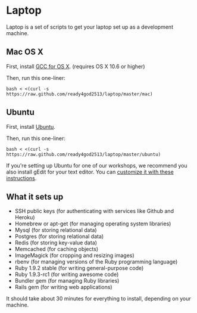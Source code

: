 Laptop
======

Laptop is a set of scripts to get your laptop set up as a development machine.

Mac OS X
--------

First, install [GCC for OS X](https://github.com/kennethreitz/osx-gcc-installer). (requires OS X 10.6 or higher)

Then, run this one-liner:

    bash < <(curl -s https://raw.github.com/ready4god2513/laptop/master/mac)

Ubuntu
------

First, install [Ubuntu](http://www.ubuntu.com/download).

Then, run this one-liner:

    bash < <(curl -s https://raw.github.com/ready4god2513/laptop/master/ubuntu)

If you're setting up Ubuntu for one of our workshops, we recommend you also install gEdit for your text editor.
You can [customize it with these instructions](http://blog.sudobits.com/2011/04/02/textmate-for-ubuntu-linux/).

What it sets up
---------------

* SSH public keys (for authenticating with services like Github and Heroku)
* Homebrew or apt-get (for managing operating system libraries)
* Mysql (for storing relational data)
* Postgres (for storing relational data)
* Redis (for storing key-value data)
* Memcached (for caching objects)
* ImageMagick (for cropping and resizing images)
* rbenv (for managing versions of the Ruby programming language)
* Ruby 1.9.2 stable (for writing general-purpose code)
* Ruby 1.9.3-rc1 (for writing awesome code)
* Bundler gem (for managing Ruby libraries)
* Rails gem (for writing web applications)

It should take about 30 minutes for everything to install, depending on your machine.
